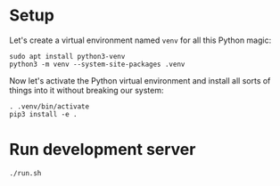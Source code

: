 # Setup

Let's create a virtual environment named `venv` for all this Python magic:
```
sudo apt install python3-venv
python3 -m venv --system-site-packages .venv
```

Now let's activate the Python virtual environment and install all sorts of things into it without breaking our system:
```
. .venv/bin/activate
pip3 install -e .
```

# Run development server

```bash
./run.sh
```

